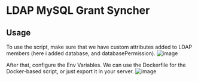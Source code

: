 # LDAP MySQL Grant Syncher

## Usage
To use the script, make sure that we have custom attributes added to LDAP members (here i added database, and databasePermission).
![image](https://user-images.githubusercontent.com/70002495/179700832-7dd73cc7-f5b3-4c9a-8ff4-61b435ccfb45.png)

After that, configure the Env Variables.
We can use the Dockerfile for the Docker-based script, or just export it in your server.
![image](https://user-images.githubusercontent.com/70002495/179701679-d088926e-4982-4ee2-b38a-0334fac06744.png)
